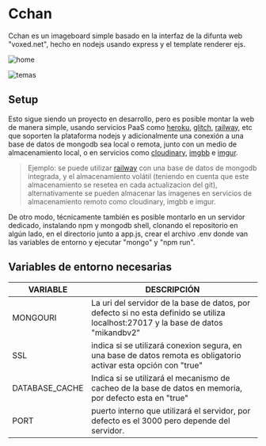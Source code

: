 # Cchan
Cchan es un imageboard simple basado en la interfaz de la difunta web "voxed.net", hecho en nodejs usando express y el template renderer ejs.

![home](https://camo.githubusercontent.com/a3dd640756d87a59715e6fe66572d9245dba6987abba1bedf49b7131cf858501/68747470733a2f2f692e6962622e636f2f534e524b3743522f6b616f73646b616f646b6f61736b646f732e706e673f?)

![temas](https://i.ibb.co/wCXYB7V/owdqodaos.png?)

## Setup
Esto sigue siendo un proyecto en desarrollo, pero es posible montar la web de manera simple, usando servicios PaaS como [heroku](https://www.heroku.com), [glitch](https://glitch.com/), [railway](https://railway.app/), etc que soporten la plataforma nodejs y adicionalmente una conexión a una base de datos de mongodb sea local o remota, junto con un medio de almacenamiento local, o en servicios como [cloudinary](https://cloudinary.com/), [imgbb](https://imgbb.com/) e [imgur](http://imgur.com/).
> Ejemplo:
se puede utilizar [railway](http://railway.app/) con una base de datos de mongodb integrada, y el almacenamiento volátil (teniendo en cuenta que este almacenamiento se resetea en cada actualizacion del git), alternativamente se pueden almacenar las imagenes en servicios de almacenamiento remoto como cloudinary, imgbb e imgur.

De otro modo, técnicamente también es posible montarlo en un servidor dedicado, instalando npm y mongodb shell, clonando el repositorio en algún lado, en el directorio junto a app.js, crear el archivo .env donde van las variables de entorno y ejecutar "mongo" y "npm run".

## Variables de entorno necesarias
|VARIABLE|DESCRIPCIÓN|
|--|--|
|MONGOURI| La uri del servidor de la base de datos, por defecto si no esta definido se utiliza localhost:27017 y la base de datos "mikandbv2" |
|SSL| indica si se utilizará conexion segura, en una base de datos remota es obligatorio activar esta opción con "true"|
|DATABASE_CACHE| Indica si se utilizará el mecanismo de cacheo de la base de datos en memoria, por defecto esta en "true"|
|PORT| puerto interno que utilizará el servidor, por defecto es el 3000 pero depende del servidor.|

